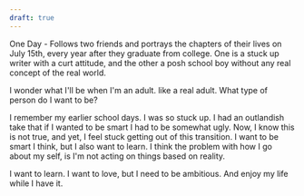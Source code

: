 ```yaml
---
draft: true
---
```

One Day - Follows two friends and portrays the chapters of their lives on July 15th, every year after they graduate from college. One is a stuck up writer with a curt attitude, and the other a posh school boy without any real concept of the real world. 

I wonder what I'll be when I'm an adult. like a real adult. What type of person do I want to be? 

I remember my earlier school days. I was so stuck up. I had an outlandish take that if I wanted to be smart I had to be somewhat ugly. Now, I know this is not true, and yet, I feel stuck getting out of this transition. I want to be smart I think, but I also want to learn. I think the problem with how I go about my self, is I'm not acting on things based on reality. 

I want to learn. I want to love, but I need to be ambitious. And enjoy my life while I have it.